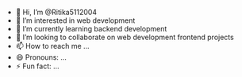 - 👋 Hi, I’m @Ritika5112004
- 👀 I’m interested in web development
- 🌱 I’m currently learning backend development
- 💞️ I’m looking to collaborate on web development frontend projects
- 📫 How to reach me ...
- 😄 Pronouns: ...
- ⚡ Fun fact: ...

<!---
Ritika5112004/Ritika5112004 is a ✨ special ✨ repository because its `README.md` (this file) appears on your GitHub profile.
You can click the Preview link to take a look at your changes.
--->
